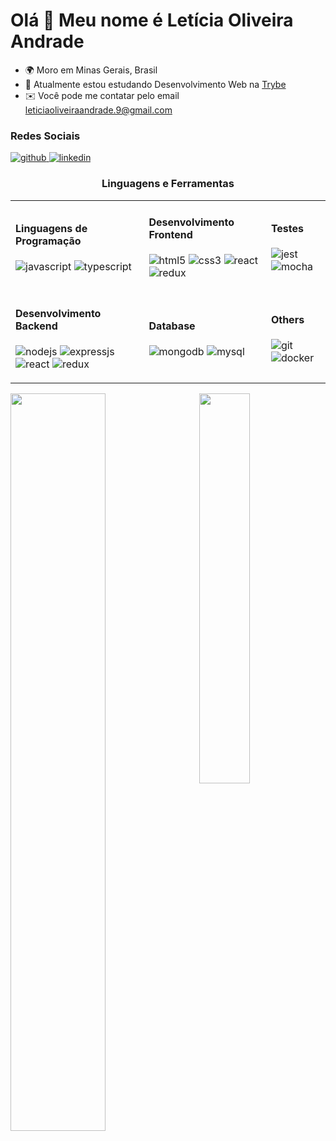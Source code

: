 Olá 👋 Meu nome é Letícia Oliveira Andrade
=========================================

* 🌍  Moro em Minas Gerais, Brasil
* 🧠  Atualmente estou estudando Desenvolvimento Web na [Trybe](https://www.betrybe.com/)
* ✉️  Você pode me contatar pelo email [leticiaoliveiraandrade.9@gmail.com](mailto:leticiaoliveiraandrade.9@gmail.com)

<h3 align="left">Redes Sociais</h3>
 <p align="left">
  <a href="https://github.com/leticia-238/" target="blank">
   <img src="https://img.shields.io/badge/GitHub-100000?style=for-the-badge&logo=github&logoColor=white" alt="github" />
  </a>
  <a href="www.linkedin.com/in/leticiaoliveiraandrade" target="blank">
   <img src="https://img.shields.io/badge/LinkedIn-0077B5?style=for-the-badge&logo=linkedin&logoColor=white" alt="linkedin" />
  </a>
 </p>

<h3 align="center">Linguagens e Ferramentas</h3>

<!--badge endpoints from (https://github.com/alexandresanlim/Badges4-README.md-Profile)-->

<table>
  <tr>
    <td>
      <h4>Linguagens de Programação</h4>
      <p>
        <img src="https://img.shields.io/badge/JavaScript-F7DF1E?style=for-the-badge&logo=javascript&logoColor=white" alt="javascript"/>
        <img src="https://img.shields.io/badge/TypeScript-007ACC?style=for-the-badge&logo=typescript&logoColor=white" alt="typescript"/>
      </p>
    </td>
    <td>
      <h4>Desenvolvimento Frontend</h4>
      <p>
        <img src="https://img.shields.io/badge/HTML5-E34F26?style=for-the-badge&logo=html5&logoColor=white" alt="html5"/>
        <img src="https://img.shields.io/badge/CSS3-1572B6?style=for-the-badge&logo=css3&logoColor=white" alt="css3"/>
        <img src="https://img.shields.io/badge/React-20232A?style=for-the-badge&logo=react&logoColor=61DAFB" alt="react"/>
        <img src="https://img.shields.io/badge/Redux-593D88?style=for-the-badge&logo=redux&logoColor=white" alt="redux"/>
      </p>
     </td>
     <td>
      <h4>Testes</h4>
        <p>
          <img src="https://img.shields.io/badge/Jest-C21325?style=for-the-badge&logo=jest&logoColor=white" alt="jest"/>
          <img src="https://img.shields.io/badge/Mocha-8D6748?style=for-the-badge&logo=Mocha&logoColor=white" alt="mocha"/>
        </p>
     </td>
  </tr>
   <tr>
    <td>
      <h4>Desenvolvimento Backend</h4>
      <p>
        <img src="https://img.shields.io/badge/Node.js-339933?style=for-the-badge&logo=nodedotjs&logoColor=white" alt="nodejs"/>
        <img src="https://img.shields.io/badge/Express.js-000000?style=for-the-badge&logo=express&logoColor=white" alt="expressjs"/>
        <img src="https://img.shields.io/badge/React-20232A?style=for-the-badge&logo=react&logoColor=61DAFB" alt="react"/>
        <img src="https://img.shields.io/badge/Redux-593D88?style=for-the-badge&logo=redux&logoColor=white" alt="redux"/>
      </p>
    </td>
    <td>
      <h4>Database</h4>
      <p>
        <img src="https://img.shields.io/badge/MongoDB-4EA94B?style=for-the-badge&logo=mongodb&logoColor=white" alt="mongodb"/>
        <img src="https://img.shields.io/badge/MySQL-005C84?style=for-the-badge&logo=mysql&logoColor=white" alt="mysql"/>
      </p>
    </td>
    <td>
      <h4>Others</h4>
      <p>
        <img src="https://img.shields.io/badge/GIT-E44C30?style=for-the-badge&logo=git&logoColor=white" alt="git"/>
        <img src="https://img.shields.io/badge/Docker-2CA5E0?style=for-the-badge&logo=docker&logoColor=white" alt="docker"/>
      </p>
    </td>
  </tr>
</table>


<div>
  <!--Stats Card-->
  <img align="left" width="55%" src="https://github-readme-stats.vercel.app/api?username=leticia-238&count_private=true&show_icons=true&title_color=990073&text_color=efccff&icon_color=e600ac&hide_border=true&bg_color=30,e96443,904e95&hide=issues,contribs" />
  
  <!--Most used languages-->
  <img align="right" width="40%" src="https://github-readme-stats.vercel.app/api/top-langs/?username=leticia-238&layout=compact&title_color=990073&text_color=efccff&hide_border=true&bg_color=30,e96443,904e95" />
</div>

